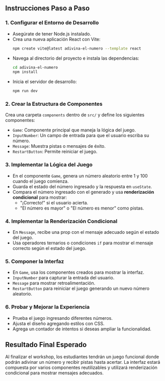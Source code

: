 ## Instrucciones Paso a Paso

### 1. Configurar el Entorno de Desarrollo
- Asegúrate de tener Node.js instalado.
- Crea una nueva aplicación React con Vite:
  ```sh
  npm create vite@latest adivina-el-numero --template react
  ```
- Navega al directorio del proyecto e instala las dependencias:
  ```sh
  cd adivina-el-numero
  npm install
  ```
- Inicia el servidor de desarrollo:
  ```sh
  npm run dev
  ```

### 2. Crear la Estructura de Componentes
Crea una carpeta `components` dentro de `src/` y define los siguientes componentes:

- `Game`: Componente principal que maneja la lógica del juego.
- `InputNumber`: Un campo de entrada para que el usuario escriba su número.
- `Message`: Muestra pistas o mensajes de éxito.
- `RestartButton`: Permite reiniciar el juego.

### 3. Implementar la Lógica del Juego
- En el componente `Game`, genera un número aleatorio entre 1 y 100 cuando el juego comienza.
- Guarda el estado del número ingresado y la respuesta en `useState`.
- Compara el número ingresado con el generado y usa **renderización condicional** para mostrar:
  - "¡Correcto!" si el usuario acierta.
  - "El número es mayor" o "El número es menor" como pistas.

### 4. Implementar la Renderización Condicional
- En `Message`, recibe una prop con el mensaje adecuado según el estado del juego.
- Usa operadores ternarios o condiciones `if` para mostrar el mensaje correcto según el estado del juego.

### 5. Componer la Interfaz
- En `Game`, usa los componentes creados para mostrar la interfaz.
- `InputNumber` para capturar la entrada del usuario.
- `Message` para mostrar retroalimentación.
- `RestartButton` para reiniciar el juego generando un nuevo número aleatorio.

### 6. Probar y Mejorar la Experiencia
- Prueba el juego ingresando diferentes números.
- Ajusta el diseño agregando estilos con CSS.
- Agrega un contador de intentos si deseas ampliar la funcionalidad.

## Resultado Final Esperado
Al finalizar el workshop, los estudiantes tendrán un juego funcional donde podrán adivinar un número y recibir pistas hasta acertar. La interfaz estará compuesta por varios componentes reutilizables y utilizará renderización condicional para mostrar mensajes adecuados.